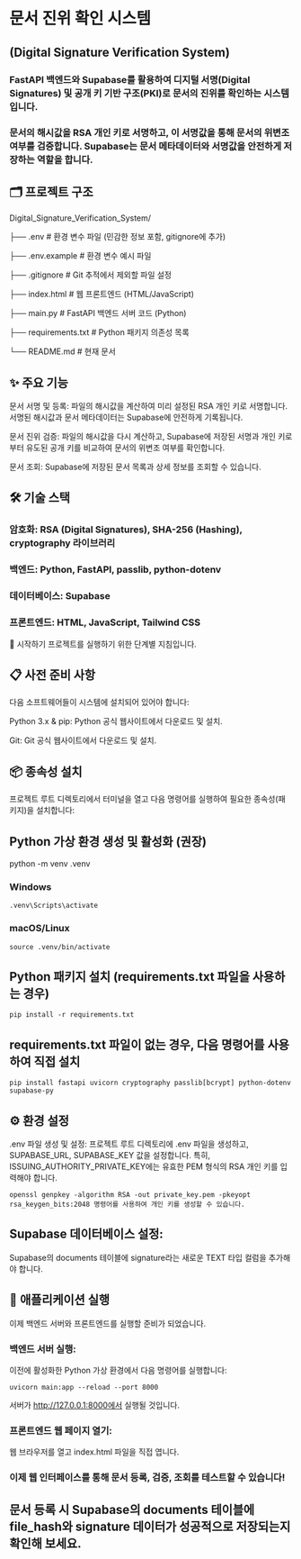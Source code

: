 # 문서 진위 확인 시스템  
## (Digital Signature Verification System)
### FastAPI 백엔드와 Supabase를 활용하여 디지털 서명(Digital Signatures) 및 공개 키 기반 구조(PKI)로 문서의 진위를 확인하는 시스템입니다.

### 문서의 해시값을 RSA 개인 키로 서명하고, 이 서명값을 통해 문서의 위변조 여부를 검증합니다. Supabase는 문서 메타데이터와 서명값을 안전하게 저장하는 역할을 합니다.

## 🗂️ 프로젝트 구조
Digital_Signature_Verification_System/

├── .env                      # 환경 변수 파일 (민감한 정보 포함, gitignore에 추가)

├── .env.example              # 환경 변수 예시 파일

├── .gitignore                # Git 추적에서 제외할 파일 설정

├── index.html                # 웹 프론트엔드 (HTML/JavaScript)

├── main.py                   # FastAPI 백엔드 서버 코드 (Python)

├── requirements.txt          # Python 패키지 의존성 목록

└── README.md                 # 현재 문서

## ✨ 주요 기능
문서 서명 및 등록: 파일의 해시값을 계산하여 미리 설정된 RSA 개인 키로 서명합니다. 서명된 해시값과 문서 메타데이터는 Supabase에 안전하게 기록됩니다.

문서 진위 검증: 파일의 해시값을 다시 계산하고, Supabase에 저장된 서명과 개인 키로부터 유도된 공개 키를 비교하여 문서의 위변조 여부를 확인합니다.

문서 조회: Supabase에 저장된 문서 목록과 상세 정보를 조회할 수 있습니다.

## 🛠️ 기술 스택
### 암호화: RSA (Digital Signatures), SHA-256 (Hashing), cryptography 라이브러리

### 백엔드: Python, FastAPI, passlib, python-dotenv

### 데이터베이스: Supabase

### 프론트엔드: HTML, JavaScript, Tailwind CSS

🚀 시작하기
프로젝트를 실행하기 위한 단계별 지침입니다.

## 📋 사전 준비 사항
다음 소프트웨어들이 시스템에 설치되어 있어야 합니다:

Python 3.x & pip: Python 공식 웹사이트에서 다운로드 및 설치.

Git: Git 공식 웹사이트에서 다운로드 및 설치.

## 📦 종속성 설치
프로젝트 루트 디렉토리에서 터미널을 열고 다음 명령어를 실행하여 필요한 종속성(패키지)을 설치합니다:

## Python 가상 환경 생성 및 활성화 (권장)
python -m venv .venv
### Windows
```
.venv\Scripts\activate
```
### macOS/Linux
```
source .venv/bin/activate
```
## Python 패키지 설치 (requirements.txt 파일을 사용하는 경우)
```
pip install -r requirements.txt
```
## requirements.txt 파일이 없는 경우, 다음 명령어를 사용하여 직접 설치

```
pip install fastapi uvicorn cryptography passlib[bcrypt] python-dotenv supabase-py
```

## ⚙️ 환경 설정
.env 파일 생성 및 설정:
프로젝트 루트 디렉토리에 .env 파일을 생성하고, SUPABASE_URL, SUPABASE_KEY 값을 설정합니다. 특히, ISSUING_AUTHORITY_PRIVATE_KEY에는 유효한 PEM 형식의 RSA 개인 키를 입력해야 합니다.

```
openssl genpkey -algorithm RSA -out private_key.pem -pkeyopt rsa_keygen_bits:2048 명령어를 사용하여 개인 키를 생성할 수 있습니다.
```


## Supabase 데이터베이스 설정:
Supabase의 documents 테이블에 signature라는 새로운 TEXT 타입 컬럼을 추가해야 합니다.

## 🚀 애플리케이션 실행
이제 백엔드 서버와 프론트엔드를 실행할 준비가 되었습니다.

### 백엔드 서버 실행:
이전에 활성화한 Python 가상 환경에서 다음 명령어를 실행합니다:

```
uvicorn main:app --reload --port 8000
```

서버가 http://127.0.0.1:8000에서 실행될 것입니다.

### 프론트엔드 웹 페이지 열기:
웹 브라우저를 열고 index.html 파일을 직접 엽니다.
### 이제 웹 인터페이스를 통해 문서 등록, 검증, 조회를 테스트할 수 있습니다!

## 문서 등록 시 Supabase의 documents 테이블에 file_hash와 signature 데이터가 성공적으로 저장되는지 확인해 보세요.  

